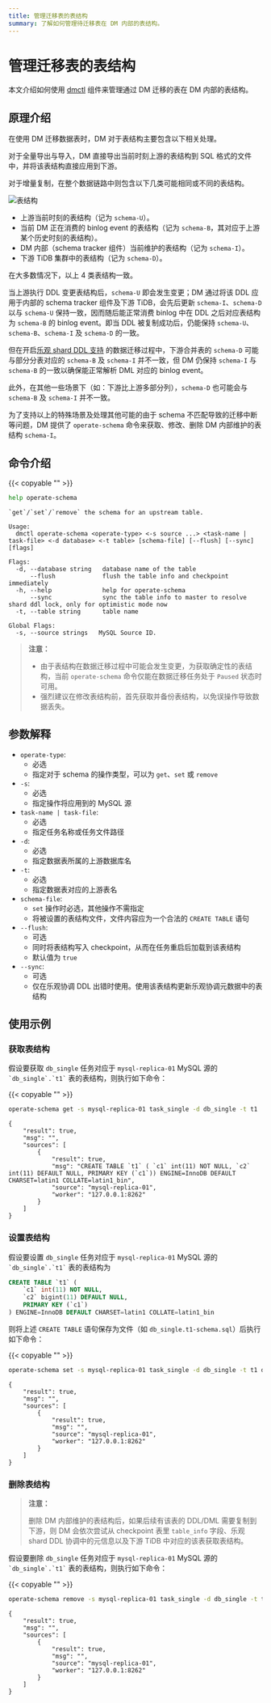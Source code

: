 ```yaml
---
title: 管理迁移表的表结构
summary: 了解如何管理待迁移表在 DM 内部的表结构。
---
```


# 管理迁移表的表结构

本文介绍如何使用 [dmctl](/dm/dmctl-introduction.md) 组件来管理通过 DM 迁移的表在 DM 内部的表结构。

## 原理介绍

在使用 DM 迁移数据表时，DM 对于表结构主要包含以下相关处理。

对于全量导出与导入，DM 直接导出当前时刻上游的表结构到 SQL 格式的文件中，并将该表结构直接应用到下游。

对于增量复制，在整个数据链路中则包含以下几类可能相同或不同的表结构。

![表结构](/media/dm/operate-schema.png)

- 上游当前时刻的表结构（记为 `schema-U`）。
- 当前 DM 正在消费的 binlog event 的表结构（记为 `schema-B`，其对应于上游某个历史时刻的表结构）。
- DM 内部（schema tracker 组件）当前维护的表结构（记为 `schema-I`）。
- 下游 TiDB 集群中的表结构（记为 `schema-D`）。

在大多数情况下，以上 4 类表结构一致。

当上游执行 DDL 变更表结构后，`schema-U` 即会发生变更；DM 通过将该 DDL 应用于内部的 schema tracker 组件及下游 TiDB，会先后更新 `schema-I`、`schema-D` 以与 `schema-U` 保持一致，因而随后能正常消费 binlog 中在 DDL 之后对应表结构为 `schema-B` 的 binlog event。即当 DDL 被复制成功后，仍能保持 `schema-U`、`schema-B`、`schema-I` 及 `schema-D` 的一致。

但在开启[乐观 shard DDL 支持](/dm/feature-shard-merge-optimistic.md) 的数据迁移过程中，下游合并表的 `schema-D` 可能与部分分表对应的 `schema-B` 及 `schema-I` 并不一致，但 DM 仍保持 `schema-I` 与 `schema-B` 的一致以确保能正常解析 DML 对应的 binlog event。

此外，在其他一些场景下（如：下游比上游多部分列），`schema-D` 也可能会与 `schema-B` 及 `schema-I` 并不一致。

为了支持以上的特殊场景及处理其他可能的由于 schema 不匹配导致的迁移中断等问题，DM 提供了 `operate-schema` 命令来获取、修改、删除 DM 内部维护的表结构 `schema-I`。

## 命令介绍

{{< copyable "" >}}

```bash
help operate-schema
```

```
`get`/`set`/`remove` the schema for an upstream table.

Usage:
  dmctl operate-schema <operate-type> <-s source ...> <task-name | task-file> <-d database> <-t table> [schema-file] [--flush] [--sync] [flags]

Flags:
  -d, --database string   database name of the table
      --flush             flush the table info and checkpoint immediately
  -h, --help              help for operate-schema
      --sync              sync the table info to master to resolve shard ddl lock, only for optimistic mode now
  -t, --table string      table name

Global Flags:
  -s, --source strings   MySQL Source ID.
```

> **注意：**
>
> - 由于表结构在数据迁移过程中可能会发生变更，为获取确定性的表结构，当前 `operate-schema` 命令仅能在数据迁移任务处于 `Paused` 状态时可用。
> - 强烈建议在修改表结构前，首先获取并备份表结构，以免误操作导致数据丢失。

## 参数解释

+ `operate-type`:
    - 必选
    - 指定对于 schema 的操作类型，可以为 `get`、`set` 或 `remove`
+ `-s`:
    - 必选
    - 指定操作将应用到的 MySQL 源
+ `task-name | task-file`:
    - 必选
    - 指定任务名称或任务文件路径
+ `-d`:
    - 必选
    - 指定数据表所属的上游数据库名
+ `-t`:
    - 必选
    - 指定数据表对应的上游表名
+ `schema-file`:
    - `set` 操作时必选，其他操作不需指定
    - 将被设置的表结构文件，文件内容应为一个合法的 `CREATE TABLE` 语句
+ `--flush`:
    - 可选
    - 同时将表结构写入 checkpoint，从而在任务重启后加载到该表结构
    - 默认值为 `true`
+ `--sync`:
    - 可选
    - 仅在乐观协调 DDL 出错时使用。使用该表结构更新乐观协调元数据中的表结构

## 使用示例

### 获取表结构

假设要获取 `db_single` 任务对应于 `mysql-replica-01` MySQL 源的 ``` `db_single`.`t1` ``` 表的表结构，则执行如下命令：

{{< copyable "" >}}

```bash
operate-schema get -s mysql-replica-01 task_single -d db_single -t t1
```

```
{
    "result": true,
    "msg": "",
    "sources": [
        {
            "result": true,
            "msg": "CREATE TABLE `t1` ( `c1` int(11) NOT NULL, `c2` int(11) DEFAULT NULL, PRIMARY KEY (`c1`)) ENGINE=InnoDB DEFAULT CHARSET=latin1 COLLATE=latin1_bin",
            "source": "mysql-replica-01",
            "worker": "127.0.0.1:8262"
        }
    ]
}
```

### 设置表结构

假设要设置 `db_single` 任务对应于 `mysql-replica-01` MySQL 源的 ``` `db_single`.`t1` ``` 表的表结构为

```sql
CREATE TABLE `t1` (
    `c1` int(11) NOT NULL,
    `c2` bigint(11) DEFAULT NULL,
    PRIMARY KEY (`c1`)
) ENGINE=InnoDB DEFAULT CHARSET=latin1 COLLATE=latin1_bin
```

则将上述 `CREATE TABLE` 语句保存为文件（如 `db_single.t1-schema.sql`）后执行如下命令：

{{< copyable "" >}}

```bash
operate-schema set -s mysql-replica-01 task_single -d db_single -t t1 db_single.t1-schema.sql
```

```
{
    "result": true,
    "msg": "",
    "sources": [
        {
            "result": true,
            "msg": "",
            "source": "mysql-replica-01",
            "worker": "127.0.0.1:8262"
        }
    ]
}
```

### 删除表结构

> **注意：**
>
> 删除 DM 内部维护的表结构后，如果后续有该表的 DDL/DML 需要复制到下游，则 DM 会依次尝试从 checkpoint 表里 `table_info` 字段、乐观 shard DDL 协调中的元信息以及下游 TiDB 中对应的该表获取表结构。

假设要删除 `db_single` 任务对应于 `mysql-replica-01` MySQL 源的 ``` `db_single`.`t1` ``` 表的表结构，则执行如下命令：

{{< copyable "" >}}

```bash
operate-schema remove -s mysql-replica-01 task_single -d db_single -t t1
```

```
{
    "result": true,
    "msg": "",
    "sources": [
        {
            "result": true,
            "msg": "",
            "source": "mysql-replica-01",
            "worker": "127.0.0.1:8262"
        }
    ]
}
```
